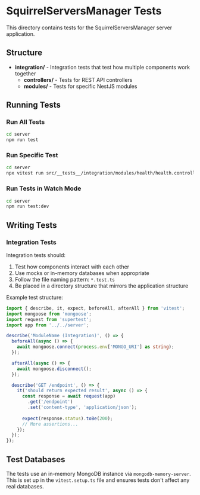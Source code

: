 # SquirrelServersManager Tests

This directory contains tests for the SquirrelServersManager server application.

## Structure

- **integration/** - Integration tests that test how multiple components work together
  - **controllers/** - Tests for REST API controllers
  - **modules/** - Tests for specific NestJS modules

## Running Tests

### Run All Tests

```bash
cd server
npm run test
```

### Run Specific Test

```bash
cd server
npx vitest run src/__tests__/integration/modules/health/health.controller.test.ts
```

### Run Tests in Watch Mode

```bash
cd server
npm run test:dev
```

## Writing Tests

### Integration Tests

Integration tests should:

1. Test how components interact with each other
2. Use mocks or in-memory databases when appropriate
3. Follow the file naming pattern: `*.test.ts`
4. Be placed in a directory structure that mirrors the application structure

Example test structure:

```typescript
import { describe, it, expect, beforeAll, afterAll } from 'vitest';
import mongoose from 'mongoose';
import request from 'supertest';
import app from '../../server';

describe('ModuleName (Integration)', () => {
  beforeAll(async () => {
    await mongoose.connect(process.env['MONGO_URI'] as string);
  });

  afterAll(async () => {
    await mongoose.disconnect();
  });

  describe('GET /endpoint', () => {
    it('should return expected result', async () => {
      const response = await request(app)
        .get('/endpoint')
        .set('content-type', 'application/json');
      
      expect(response.status).toBe(200);
      // More assertions...
    });
  });
});
```

## Test Databases

The tests use an in-memory MongoDB instance via `mongodb-memory-server`. This is set up in the `vitest.setup.ts` file and ensures tests don't affect any real databases.